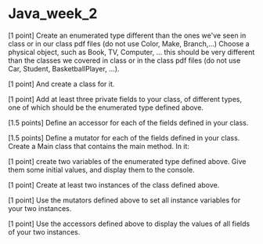 # Java_week_2

[1 point] Create an enumerated type different than the ones we've seen in class or in our class pdf files (do not use Color, Make, Branch,...)
Choose a physical object, such as Book, TV, Computer, ... this should be very different than the classes we covered in class or in the class pdf files (do not use Car, Student, BasketballPlayer, ...). 

[1 point] And create a class for it.

[1 point] Add at least three private fields to your class, of different types, one of which should be the enumerated type defined above.

[1.5 points] Define an accessor for each of the fields defined in your class.

[1.5 points] Define a mutator for each of the fields defined in your class.
Create a Main class that contains the main method. In it:

[1 point] create two variables of the enumerated type defined above. Give them some initial values, and display them to the console.

[1 point] Create at least two instances of the class defined above.

[1 point] Use the mutators defined above to set all instance variables for your two instances.

[1 point] Use the accessors defined above to display the values of all fields of your two instances.  
